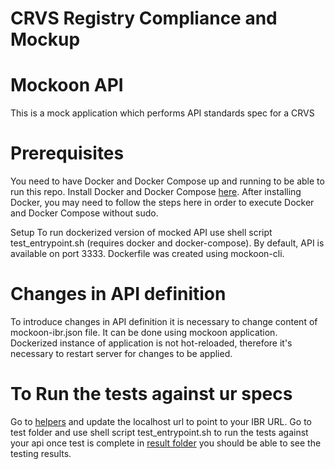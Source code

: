 # CRVS Registry Compliance and Mockup

# Mockoon API
This is a mock application which performs API standards spec for a CRVS

# Prerequisites
You need to have Docker and Docker Compose up and running to be able to run this repo. Install Docker and Docker Compose [here](https://docs.docker.com/).
After installing Docker, you may need to follow the steps here in order to execute Docker and Docker Compose without sudo.

Setup
To run dockerized version of mocked API use shell script test_entrypoint.sh (requires docker and docker-compose). By default, API is available on port 3333.
Dockerfile was created using mockoon-cli.

# Changes in API definition
To introduce changes in API definition it is necessary to change content of mockoon-ibr.json file. It can be done using mockoon application.
Dockerized instance of application is not hot-reloaded, therefore it's necessary to restart server for changes to be applied.


# To Run the tests against ur specs 
Go to [helpers](https://github.com/spdci/CRVS-Mockup-Compliance/blob/master/test/features/support/helpers/helpers.js) and update the localhost url to point to your IBR URL. 
Go to test folder and use shell script test_entrypoint.sh to run the tests against your api once test is complete in [result folder](https://github.com/spdci/CRVS-Mockup-Compliance/tree/master/test/result)
you should be able to see the testing results.
